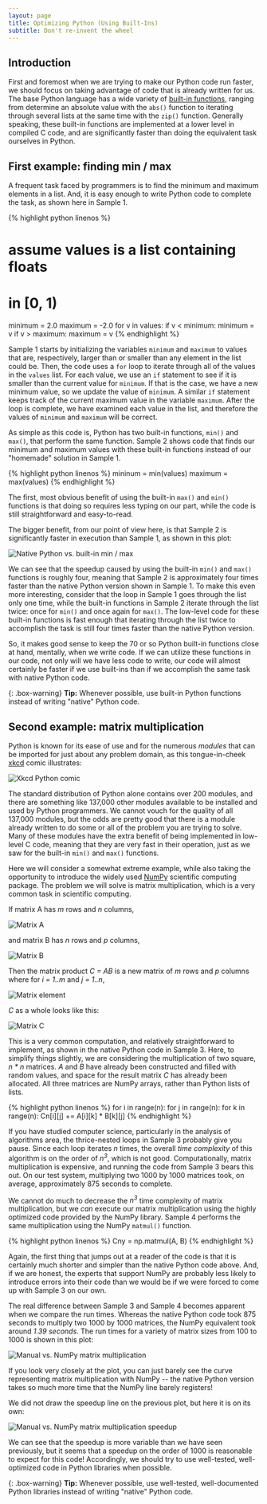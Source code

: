 ```yaml
---
layout: page
title: Optimizing Python (Using Built-Ins)
subtitle: Don't re-invent the wheel
---
```


<!---
-------------------------------------------------------------------------------
Introduction section
-------------------------------------------------------------------------------
-->
## Introduction

First and foremost when we are trying to make our Python code run faster, we should 
focus on taking advantage of code that is already written for us. The base Python
language has a wide variety of [built-in functions](https://docs.python.org/3/library/functions.html), 
ranging from determine an absolute value with the `abs()` function to iterating
through several lists at the same time with the `zip()` function. Generally speaking,
these built-in functions are implemented at a lower level in compiled C code, and are 
significantly faster than doing the equivalent task ourselves in Python.

## First example: finding min / max

A frequent task faced by programmers is to find the minimum and maximum elements
in a list. And, it is easy enough to write Python code to complete the task, as 
shown here in Sample 1. 

<!---
-------------------------------------------------------------------------------
Sample 1 - finding min / max of a list, with Python code
-------------------------------------------------------------------------------
-->
{% highlight python linenos %}
# assume values is a list containing floats
# in [0, 1)
minimum = 2.0
maximum = -2.0
for v in values:
    if v < minimum:
        minimum = v
    if v > maximum:
        maximum = v 
{% endhighlight %}

Sample 1 starts by initializing the variables `minimum` and `maximum` to values that
are, respectively, larger than or smaller than any element in the list could
be. Then, the code uses a `for` loop to iterate through all of the values
in the `values` list. For each value, we use an `if` statement to see if it
is smaller than the current value for `minimum`. If that is the case, we have
a new minimum value, so we update the value of `minimum`. A similar `if` statement
keeps track of the current maximum value in the variable `maximum`. After the 
loop is complete, we have examined each value in the list, and therefore
the values of `minimum` and `maximum` will be correct. 

As simple as this code is, Python has two built-in functions, `min()` and 
`max()`, that perform the same function. Sample 2 shows code that finds our
minimum and maximum values with these built-in functions instead of our
"homemade" solution in Sample 1. 

<!---
-------------------------------------------------------------------------------
Sample 2 - finding min / max of a list, with built-ins
-------------------------------------------------------------------------------
-->
{% highlight python linenos %}
mininum = min(values)
maximum = max(values)
{% endhighlight %}

The first, most obvious benefit of using the built-in `max()` and `min()` functions
is that doing so requires less typing on our part, while the code is still straightforward
and easy-to-read.

The bigger benefit, from our point of view here, is that Sample 2 is significantly
faster in execution than Sample 1, as shown in this plot:

![Native Python vs. built-in min / max](../../assets/img/built-in.png)

We can see that the speedup caused by using the built-in `min()` and `max()` functions
is roughly four, meaning that Sample 2 is approximately four times faster than the 
native Python version shown in Sample 1. To make this even more interesting, consider that
the loop in Sample 1 goes through the list only one time, while the built-in functions
in Sample 2 iterate through the list twice: once for `min()` and once again for `max()`. 
The low-level code for these built-in functions is fast enough that iterating through
the list twice to accomplish the task is still four times faster than the native Python
version. 

So, it makes good sense to keep the 70 or so Python built-in functions close at hand, mentally,
when we write code. If we can utilize these functions in our code, not only will we 
have less code to write, our code will almost certainly be faster if we use built-ins
than if we accomplish the same task with native Python code.

{: .box-warning}
**Tip:** Whenever possible, use built-in Python functions instead of writing "native" Python code. 

## Second example: matrix multiplication

Python is known for its ease of use and for the numerous *modules* that can be
imported for just about any problem domain, as this tongue-in-cheek 
[xkcd](https://xkcd.com/) comic illustrates:

![Xkcd Python comic](https://imgs.xkcd.com/comics/python.png)

The standard distribution of Python alone contains over 200 modules, and there are
something like 137,000 other modules available to be installed and used by 
Python programmers. We cannot vouch for the quality of all 137,000 modules, 
but the odds are pretty good that there is a module already written to do some or
all of the problem you are trying to solve. Many of these modules have the extra 
benefit of being implemented in low-level C code, meaning that they are very
fast in their operation, just as we saw for the built-in `min()` and `max()`
functions. 

Here we will consider a somewhat extreme example, while also taking the opportunity
to introduce the widely used [NumPy](https://numpy.org/) scientific computing 
package. The problem we will solve is matrix multiplication, which is a very common
task in scientific computing.

If matrix A has *m* rows and *n* columns, 

![Matrix A](../../assets/img/matrix-A.png)

and matrix B has *n* rows and *p* columns,

![Matrix B](../../assets/img/matrix-B.png)

Then the matrix product *C = AB* is a new matrix of *m* rows and *p* columns where
for *i = 1..m* and *j = 1..n*,

![Matrix element](../../assets/img/matrix-element.png)

*C* as a whole looks like this:

![Matrix C](../../assets/img/matrix-C.png)

This is a very common computation, and relatively straightforward to implement, as
shown in the native Python code in Sample 3. Here, to simplify things slightly, we
are considering the multiplication of two square, *n * n* matrices. *A* and *B*
have already been constructed and filled with random values, and space for the
result matrix *C* has already been allocated. All three matrices are NumPy 
arrays, rather than Python lists of lists. 

<!---
-------------------------------------------------------------------------------
Sample 3 -- matrix multiplication in native Python
-------------------------------------------------------------------------------
-->
{% highlight python linenos %}
for i in range(n):
    for j in range(n):
        for k in range(n):
            Cn[i][j] += A[i][k] * B[k][j]
{% endhighlight %}

If you have studied computer science, particularly in the analysis of algorithms area,
the thrice-nested loops in Sample 3 probably give you pause. Since each loop 
iterates *n* times, the overall *time complexity* of this algorithm is on the order
of *n<sup>3</sup>*, which is not good. Computationally, matrix multiplication is 
expensive, and running the code from Sample 3 bears this out. On our test system,
multiplying two 1000 by 1000 matrices took, on average, approximately 875 seconds
to complete. 

We cannot do much to decrease the *n<sup>3</sup>* time complexity of matrix multiplication,
but we *can* execute our matrix multiplication using the highly optimized code
provided by the NumPy library. Sample 4 performs the same multiplication using the 
NumPy `matmul()` function. 

<!---
-------------------------------------------------------------------------------
Sample 4 -- matrix multiplication using NumPy
-------------------------------------------------------------------------------
-->
{% highlight python linenos %}
Cny = np.matmul(A, B)
{% endhighlight %}

Again, the first thing that jumps out at a reader of the code is that it is 
certainly much shorter and simpler than the native Python code above. And, if we
are honest, the experts that support NumPy are probably less likely to introduce
errors into their code than we would be if we were forced to come up with 
Sample 3 on our own.

The real difference between Sample 3 and Sample 4 becomes apparent when we compare
the run times. Whereas the native Python code took 875 seconds to multiply two 
1000 by 1000 matrices, the NumPy equivalent took around *1.39 seconds*. The run times
for a variety of matrix sizes from 100 to 1000 is shown in this plot:

![Manual vs. NumPy matrix multiplication](../../assets/img/built-in-mm-comp.png)

If you look very closely at the plot, you can just barely see the curve 
representing matrix multiplication with NumPy -- the native Python version 
takes so much more time that the NumPy line barely registers!

We did not draw the speedup line on the previous plot, but here it is on its
own:

![Manual vs. NumPy matrix multiplication speedup](../../assets/img/built-in-mm-speedup.png)

We can see that the speedup is more variable than we have seen previously, but it seems
that a speedup on the order of 1000 is reasonable to expect for this code! Accordingly,
we should try to use well-tested, well-optimized code in Python libraries when possible.

{: .box-warning}
**Tip:** Whenever possible, use well-tested, well-documented Python libraries instead of
writing "native" Python code. 
